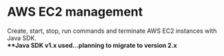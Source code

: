 # AWS EC2 management
Create, start, stop, run commands and terminate AWS EC2 instances with Java SDK.<br>
<b>**Java SDK v1.x used...planning to migrate to version 2.x</b>
